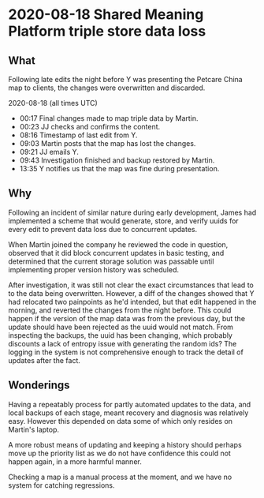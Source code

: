 # 2020-08-18 Shared Meaning Platform triple store data loss

## What

Following late edits the night before Y was presenting the Petcare China map to clients, the changes were overwritten and discarded.

2020-08-18 (all times UTC)

* 00:17 Final changes made to map triple data by Martin.
* 00:23 JJ checks and confirms the content.
* 08:16 Timestamp of last edit from Y.
* 09:03 Martin posts that the map has lost the changes.
* 09:21 JJ emails Y.
* 09:43 Investigation finished and backup restored by Martin.
* 13:35 Y notifies us that the map was fine during presentation.

## Why

Following an incident of similar nature during early development, James had implemented a scheme that would generate, store, and verify uuids for every edit to prevent data loss due to concurrent updates.

When Martin joined the company he reviewed the code in question, observed that it did block concurrent updates in basic testing, and determined that the current storage solution was passable until implementing proper version history was scheduled.

After investigation, it was still not clear the exact circumstances that lead to to the data being overwritten. However, a diff of the changes showed that Y had relocated two painpoints as he'd intended, but that edit happened in the morning, and reverted the changes from the night before. This could happen if the version of the map data was from the previous day, but the update should have been rejected as the uuid would not match. From inspecting the backups, the uuid has been changing, which probably discounts a lack of entropy issue with generating the random ids? The logging in the system is not comprehensive enough to track the detail of updates after the fact.


## Wonderings

Having a repeatably process for partly automated updates to the data, and local backups of each stage, meant recovery and diagnosis was relatively easy. However this depended on data some of which only resides on Martin's laptop.

A more robust means of updating and keeping a history should perhaps move up the priority list as we do not have confidence this could not happen again, in a more harmful manner.

Checking a map is a manual process at the moment, and we have no system for catching regressions.
